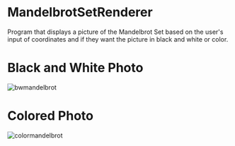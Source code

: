 # MandelbrotSetRenderer
Program that displays a picture of the Mandelbrot Set based on the user's input of coordinates and if they want the picture in black and white or color.

# Black and White Photo
![bwmandelbrot](https://github.com/smorales1994/MandelbrotSetRenderer/assets/123330769/7cba499f-f5a4-488a-a9f4-dd2b189846ec)

# Colored Photo
![colormandelbrot](https://github.com/smorales1994/MandelbrotSetRenderer/assets/123330769/7530df29-f319-4433-a5d8-66303ac465c5)
